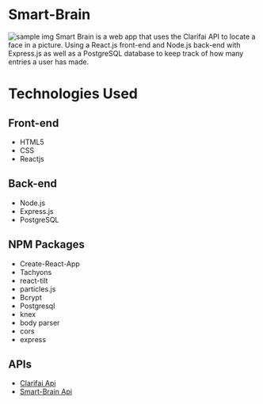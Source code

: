 # Smart-Brain
![sample img](https://user-images.githubusercontent.com/60403638/82151747-c498c600-987a-11ea-974e-9c7174b8cf48.jpg)
Smart Brain is a web app that uses the Clarifai API to locate a face in a picture. Using a React.js front-end and Node.js back-end with Express.js as well as a PostgreSQL database to keep track of how many entries a user has made.

# Technologies Used

## Front-end
* HTML5
* CSS
* Reactjs

## Back-end
* Node.js
* Express.js
* PostgreSQL

## NPM Packages
* Create-React-App
* Tachyons
* react-tilt
* particles.js
* Bcrypt
* Postgresql
* knex
* body parser
* cors
* express

## APIs
* [Clarifai Api](https://www.clarifai.com/models/face-detection-image-recognition-model-a403429f2ddf4b49b307e318f00e528b-detection)
* [Smart-Brain Api](https://github.com/roshan0708/smart_brain_api)
